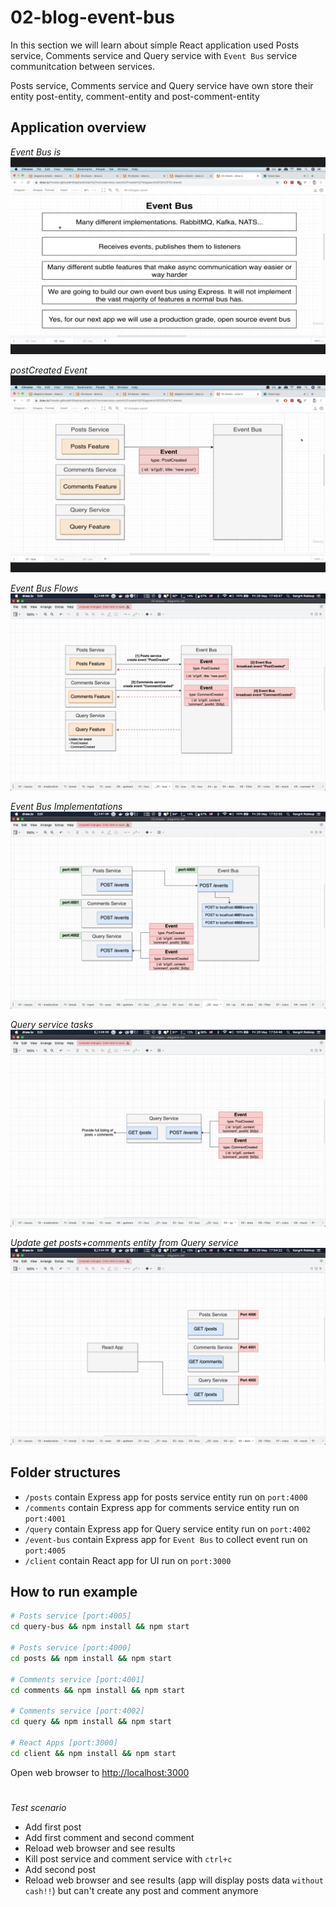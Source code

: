 # 02-blog-event-bus

In this section we will learn about simple React application used Posts service, Comments service and Query service with `Event Bus` service communitcation between services.

Posts service, Comments service and Query service have own store their entity post-entity, comment-entity and post-comment-entity

## Application overview
*Event Bus is*
![What is event bus](what-is-event-bus.png)

*postCreated Event*
![Event bus example](event-bus-example.png)

*Event Bus Flows*
![Event Bus Flow](event-bus-post-comment.png)

*Event Bus Implementations*
![Event Bus Routes](event-bus-routes.png)

*Query service tasks*
![Query service](query-service.png)

*Update get posts+comments entity from Query service*
![Get posts entity from Query service](update-get-posts-on-query-service.png)


## Folder structures
- `/posts` contain Express app for posts service entity run on `port:4000`
- `/comments` contain Express app for comments service entity run on `port:4001`
- `/query` contain Express app for Query service entity run on `port:4002`
- `/event-bus` contain Express app for `Event Bus` to collect event run on `port:4005`
- `/client` contain React app for UI run on `port:3000`


## How to run example
```sh
# Posts service [port:4005]
cd query-bus && npm install && npm start

# Posts service [port:4000]
cd posts && npm install && npm start

# Comments service [port:4001]
cd comments && npm install && npm start

# Comments service [port:4002]
cd query && npm install && npm start

# React Apps [port:3000]
cd client && npm install && npm start

```

Open web browser to [http://localhost:3000](https://localhost:3000)

# 
*Test scenario*
- Add first post
- Add first comment and second comment
- Reload web browser and see results
- Kill post service and comment service with `ctrl+c`
- Add second post
- Reload web browser and see results (app will display posts data `without cash!!`) but can't create any post and comment anymore